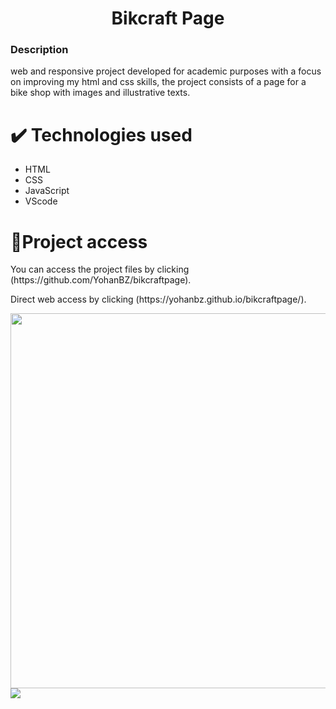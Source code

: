  <h1 align="center"> Bikcraft Page </h1>
 <h3>Description</h3>
 <p>web and responsive project developed for academic purposes with a focus on improving my html and css skills, the project consists of a page for a bike shop with images and illustrative texts.</p>
 <h1>✔️ Technologies used</h1>
 <ul>
  <li>HTML</li>
  <li>CSS</li>
  <li>JavaScript</li>
  <li>VScode</li>
 </ul>
 <h1>📁Project access</h1>
 <p>You can access the project files by clicking (https://github.com/YohanBZ/bikcraftpage).</p>
 <p>Direct web access by clicking (https://yohanbz.github.io/bikcraftpage/).</p>
 <img width="600" src="https://user-images.githubusercontent.com/98111590/179356632-29907948-f292-4207-a60f-1cfcc979da90.png">
 <img src="https://user-images.githubusercontent.com/98111590/179358658-bba17b5c-a562-4ff9-88a0-884f997af4b5.png">
